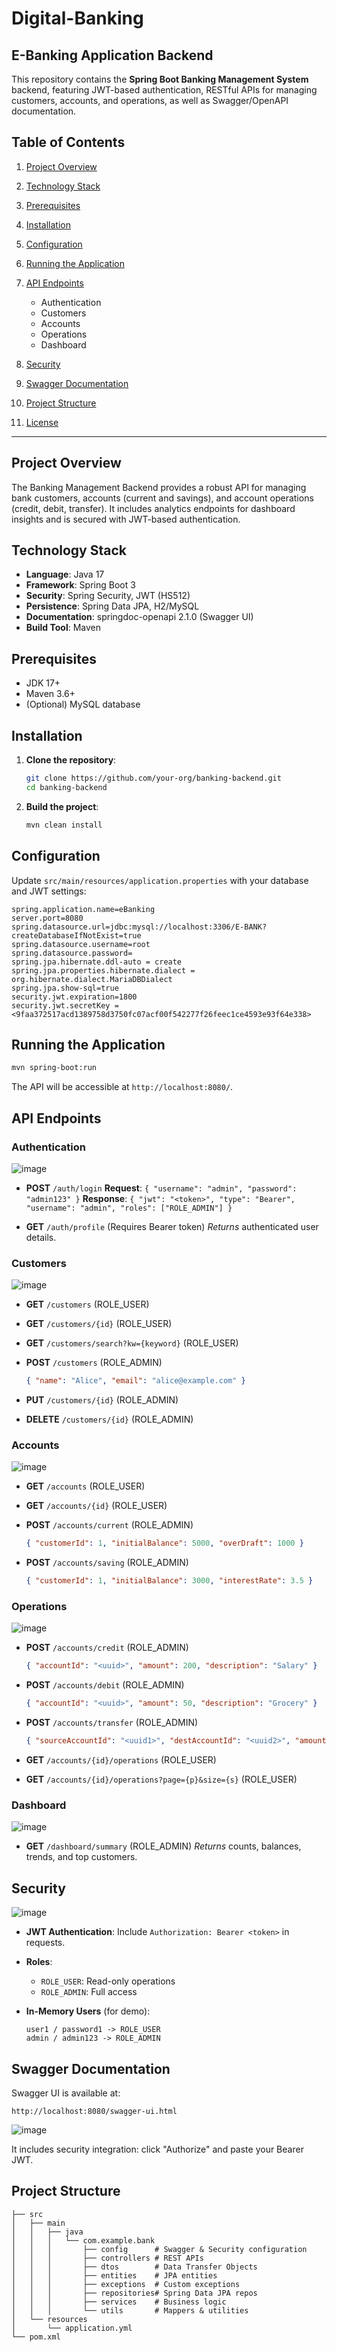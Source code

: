 # Digital-Banking

## E-Banking Application Backend

This repository contains the **Spring Boot Banking Management System** backend, featuring JWT-based authentication, RESTful APIs for managing customers, accounts, and operations, as well as Swagger/OpenAPI documentation.

## Table of Contents

1. [Project Overview](#project-overview)
2. [Technology Stack](#technology-stack)
3. [Prerequisites](#prerequisites)
4. [Installation](#installation)
5. [Configuration](#configuration)
6. [Running the Application](#running-the-application)
7. [API Endpoints](#api-endpoints)

   * Authentication
   * Customers
   * Accounts
   * Operations
   * Dashboard
8. [Security](#security)
9. [Swagger Documentation](#swagger-documentation)
10. [Project Structure](#project-structure)
11. [License](#license)

---

## Project Overview

The Banking Management Backend provides a robust API for managing bank customers, accounts (current and savings), and account operations (credit, debit, transfer). It includes analytics endpoints for dashboard insights and is secured with JWT-based authentication.

## Technology Stack

* **Language**: Java 17
* **Framework**: Spring Boot 3
* **Security**: Spring Security, JWT (HS512)
* **Persistence**: Spring Data JPA, H2/MySQL
* **Documentation**: springdoc-openapi 2.1.0 (Swagger UI)
* **Build Tool**: Maven

## Prerequisites

* JDK 17+
* Maven 3.6+
* (Optional) MySQL database

## Installation

1. **Clone the repository**:

   ```bash
   git clone https://github.com/your-org/banking-backend.git
   cd banking-backend
   ```
2. **Build the project**:

   ```bash
   mvn clean install
   ```

## Configuration

Update `src/main/resources/application.properties` with your database and JWT settings:

```properties
spring.application.name=eBanking
server.port=8080
spring.datasource.url=jdbc:mysql://localhost:3306/E-BANK?createDatabaseIfNotExist=true
spring.datasource.username=root
spring.datasource.password=
spring.jpa.hibernate.ddl-auto = create
spring.jpa.properties.hibernate.dialect = org.hibernate.dialect.MariaDBDialect
spring.jpa.show-sql=true
security.jwt.expiration=1800
security.jwt.secretKey = <9faa372517acd1389758d3750fc07acf00f542277f26feec1ce4593e93f64e338>
```

## Running the Application

```bash
mvn spring-boot:run
```

The API will be accessible at `http://localhost:8080/`.

## API Endpoints

### Authentication

![image](https://github.com/user-attachments/assets/ec641b16-180b-4eca-9a76-194508ea4bf3)


* **POST** `/auth/login`
  **Request**: `{ "username": "admin", "password": "admin123" }`
  **Response**: `{ "jwt": "<token>", "type": "Bearer", "username": "admin", "roles": ["ROLE_ADMIN"] }`

* **GET** `/auth/profile` (Requires Bearer token)
  *Returns* authenticated user details.

### Customers

![image](https://github.com/user-attachments/assets/2cb846ed-6bce-405d-a0ac-7891dbc6fb68)

* **GET** `/customers` (ROLE\_USER)
* **GET** `/customers/{id}` (ROLE\_USER)
* **GET** `/customers/search?kw={keyword}` (ROLE\_USER)
* **POST** `/customers` (ROLE\_ADMIN)

  ```json
  { "name": "Alice", "email": "alice@example.com" }
  ```
* **PUT** `/customers/{id}` (ROLE\_ADMIN)
* **DELETE** `/customers/{id}` (ROLE\_ADMIN)

### Accounts

![image](https://github.com/user-attachments/assets/d0aabc06-9b23-4c2c-86df-ad3a7f4b7c06)



* **GET** `/accounts` (ROLE\_USER)
* **GET** `/accounts/{id}` (ROLE\_USER)
* **POST** `/accounts/current` (ROLE\_ADMIN)

  ```json
  { "customerId": 1, "initialBalance": 5000, "overDraft": 1000 }
  ```
* **POST** `/accounts/saving` (ROLE\_ADMIN)

  ```json
  { "customerId": 1, "initialBalance": 3000, "interestRate": 3.5 }
  ```

### Operations

![image](https://github.com/user-attachments/assets/d2349790-80eb-4526-8ba8-16a49bba7da8)

* **POST** `/accounts/credit` (ROLE\_ADMIN)

  ```json
  { "accountId": "<uuid>", "amount": 200, "description": "Salary" }
  ```
* **POST** `/accounts/debit` (ROLE\_ADMIN)

  ```json
  { "accountId": "<uuid>", "amount": 50, "description": "Grocery" }
  ```
* **POST** `/accounts/transfer` (ROLE\_ADMIN)

  ```json
  { "sourceAccountId": "<uuid1>", "destAccountId": "<uuid2>", "amount": 100 }
  ```
* **GET** `/accounts/{id}/operations` (ROLE\_USER)
* **GET** `/accounts/{id}/operations?page={p}&size={s}` (ROLE\_USER)

### Dashboard

![image](https://github.com/user-attachments/assets/ac9041a7-20d8-48cb-81d1-0766e561e745)


* **GET** `/dashboard/summary` (ROLE\_ADMIN)
  *Returns* counts, balances, trends, and top customers.

## Security

![image](https://github.com/user-attachments/assets/3d005f4a-a649-4a8c-aeeb-5e0c01dad58b)


* **JWT Authentication**: Include `Authorization: Bearer <token>` in requests.

* **Roles**:

  * `ROLE_USER`: Read-only operations
  * `ROLE_ADMIN`: Full access

* **In-Memory Users** (for demo):

  ```properties
  user1 / password1 -> ROLE_USER
  admin / admin123 -> ROLE_ADMIN
  ```

## Swagger Documentation

Swagger UI is available at:

```
http://localhost:8080/swagger-ui.html
```

![image](https://github.com/user-attachments/assets/14e42d70-2a81-463d-a300-d7f365f26882)


It includes security integration: click "Authorize" and paste your Bearer JWT.


## Project Structure

```
├── src
│   ├── main
│   │   ├── java
│   │   │   └── com.example.bank
│   │   │       ├── config      # Swagger & Security configuration
│   │   │       ├── controllers # REST APIs
│   │   │       ├── dtos        # Data Transfer Objects
│   │   │       ├── entities    # JPA entities
│   │   │       ├── exceptions  # Custom exceptions
│   │   │       ├── repositories# Spring Data JPA repos
│   │   │       ├── services    # Business logic
│   │   │       └── utils       # Mappers & utilities
│   └── resources
│       └── application.yml
└── pom.xml
```


